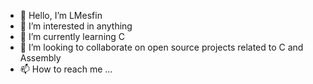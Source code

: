 - 👋 Hello, I’m LMesfin
- 👀 I’m interested in anything
- 🌱 I’m currently learning C
- 💞️ I’m looking to collaborate on open source projects related to C and Assembly
- 📫 How to reach me ...

<!---
LMesfin/LMesfin is a ✨ special ✨ repository because its `README.md` (this file) appears on your GitHub profile.
You can click the Preview link to take a look at your changes.
--->
